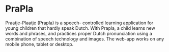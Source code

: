 # PraPla
Praatje-Plaatje (Prapla) is a speech- controlled learning application for young children that hardly speak Dutch. With Prapla, a child learns new words and phrases, and practices proper Dutch pronunciation using a combination of speech technology and images. The web-app works on any mobile phone, tablet or desktop.
